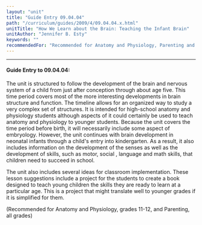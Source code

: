 ```yaml
---
layout: "unit"
title: "Guide Entry 09.04.04"
path: "/curriculum/guides/2009/4/09.04.04.x.html"
unitTitle: "How We Learn about the Brain: Teaching the Infant Brain"
unitAuthor: "Jennifer B. Esty"
keywords: ""
recommendedFor: "Recommended for Anatomy and Physiology, Parenting and Social Development, grades 9-12"
---
```

<body>
<hr/>
<h4>
Guide Entry to 09.04.04:
</h4>
The unit is structured to follow the development of the brain and nervous system of a child from just after conception through about age five. This time period covers most of the more interesting developments in brain structure and function. The timeline allows for an organized way to study a very complex set of structures. It is intended for high-school anatomy and physiology students although aspects of it could certainly be used to teach anatomy and physiology to younger students. Because the unit covers the time period before birth, it will necessarily include some aspect of embryology. However, the unit continues with brain development in neonatal infants through a child's entry into kindergarten. As a result, it also includes information on the development of the senses as well as the development of skills, such as motor, social , language and math skills, that children need to succeed in school.
<p>
The unit also includes several ideas for classroom implementation. These lesson suggestions include a project for the students to create a book designed to teach young children the skills they are ready to learn at a particular age. This is a project that might translate well to younger grades if it is simplified for them.
</p>
<p>
(Recommended for Anatomy and Physiology, grades 11-12, and Parenting, all grades)
</p>
</body>
